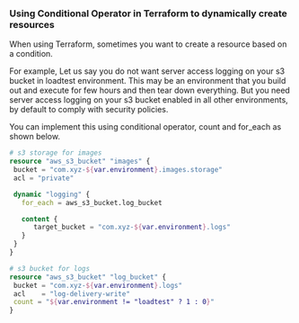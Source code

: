 
### Using Conditional Operator in Terraform to dynamically create resources

When using Terraform, sometimes you want to create a resource based on a condition. 

For example, Let us say you do not want server access logging on your s3 bucket in loadtest environment. This may be an environment that you build out and execute for few hours and then tear down everything. But you need server access logging on your s3 bucket enabled in all other environments, by default to comply with security policies.

You can implement this using conditional operator, count and for_each as shown below.



```terraform
# s3 storage for images
resource "aws_s3_bucket" "images" {
 bucket = "com.xyz-${var.environment}.images.storage"
 acl = "private"

 dynamic "logging" {
   for_each = aws_s3_bucket.log_bucket

   content {
      target_bucket = "com.xyz-${var.environment}.logs"
   }
 }
}

# s3 bucket for logs
resource "aws_s3_bucket" "log_bucket" {
 bucket = "com.xyz-${var.environment}.logs"
 acl    = "log-delivery-write"
 count = "${var.environment != "loadtest" ? 1 : 0}"
}

```
